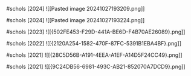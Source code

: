 
#schols [2024]
![[Pasted image 20241027193209.png]]

#schols [2024]
![[Pasted image 20241027193224.png]]

#schols  [2023]
![[{502FE453-F29D-441A-BE6D-F4B70AE26089}.png]]

#schols [2022]
![[{2120A254-1582-470F-87FC-5391B1EBA4BF}.png]]

#schols [2021]
![[{28C5D56B-A191-4EEA-A1EF-A14D5F24CC49}.png]]

#schols [2021]
![[{9C24DB56-6981-493C-AB21-852070A7DCD9}.png]]